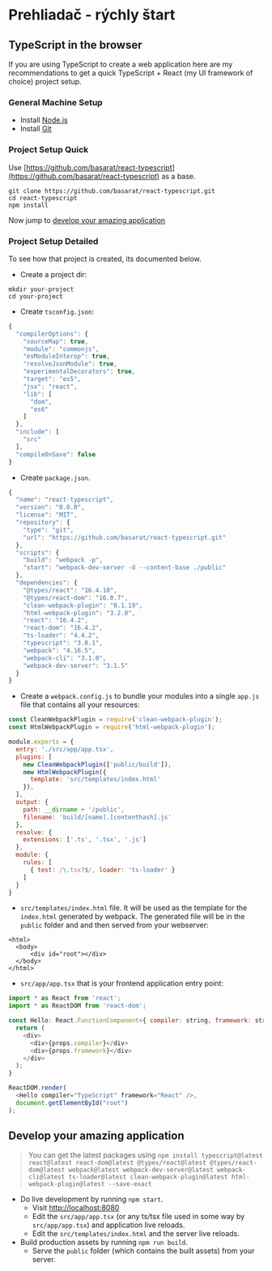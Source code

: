 # Prehliadač - rýchly štart

## TypeScript in the browser

If you are using TypeScript to create a web application here are my recommendations to get a quick TypeScript + React \(my UI framework of choice\) project setup.

### General Machine Setup

* Install [Node.js](https://nodejs.org/en/download/)
* Install [Git](https://git-scm.com/downloads)

### Project Setup Quick

Use [https://github.com/basarat/react-typescript](https://github.com/basarat/react-typescript) as a base.

```text
git clone https://github.com/basarat/react-typescript.git
cd react-typescript
npm install
```

Now jump to [develop your amazing application](browser.md#develop-your-amazing-application)

### Project Setup Detailed

To see how that project is created, its documented below.

* Create a project dir:

```text
mkdir your-project
cd your-project
```

* Create `tsconfig.json`:

```javascript
{
  "compilerOptions": {
    "sourceMap": true,
    "module": "commonjs",
    "esModuleInterop": true,
    "resolveJsonModule": true,
    "experimentalDecorators": true,
    "target": "es5",
    "jsx": "react",
    "lib": [
      "dom",
      "es6"
    ]
  },
  "include": [
    "src"
  ],
  "compileOnSave": false
}
```

* Create `package.json`.

```javascript
{
  "name": "react-typescript",
  "version": "0.0.0",
  "license": "MIT",
  "repository": {
    "type": "git",
    "url": "https://github.com/basarat/react-typescript.git"
  },
  "scripts": {
    "build": "webpack -p",
    "start": "webpack-dev-server -d --content-base ./public"
  },
  "dependencies": {
    "@types/react": "16.4.10",
    "@types/react-dom": "16.0.7",
    "clean-webpack-plugin": "0.1.19",
    "html-webpack-plugin": "3.2.0",
    "react": "16.4.2",
    "react-dom": "16.4.2",
    "ts-loader": "4.4.2",
    "typescript": "3.0.1",
    "webpack": "4.16.5",
    "webpack-cli": "3.1.0",
    "webpack-dev-server": "3.1.5"
  }
}
```

* Create a `webpack.config.js` to bundle your modules into a single `app.js` file that contains all your resources:

```javascript
const CleanWebpackPlugin = require('clean-webpack-plugin');
const HtmlWebpackPlugin = require('html-webpack-plugin');

module.exports = {
  entry: './src/app/app.tsx',
  plugins: [
    new CleanWebpackPlugin(['public/build']),
    new HtmlWebpackPlugin({
      template: 'src/templates/index.html'
    }),
  ],
  output: {
    path: __dirname + '/public',
    filename: 'build/[name].[contenthash].js'
  },
  resolve: {
    extensions: ['.ts', '.tsx', '.js']
  },
  module: {
    rules: [
      { test: /\.tsx?$/, loader: 'ts-loader' }
    ]
  }
}
```

* `src/templates/index.html` file. It will be used as the template for the `index.html` generated by webpack. The generated file will be in the `public` folder and and then served from your webserver: 

```markup
<html>
  <body>
      <div id="root"></div>
  </body>
</html>
```

* `src/app/app.tsx` that is your frontend application entry point: 

```javascript
import * as React from 'react';
import * as ReactDOM from 'react-dom';

const Hello: React.FunctionComponent<{ compiler: string, framework: string }> = (props) => {
  return (
    <div>
      <div>{props.compiler}</div>
      <div>{props.framework}</div>
    </div>
  );
}

ReactDOM.render(
  <Hello compiler="TypeScript" framework="React" />,
  document.getElementById("root")
);
```

## Develop your amazing application

> You can get the latest packages using `npm install typescript@latest react@latest react-dom@latest @types/react@latest @types/react-dom@latest webpack@latest webpack-dev-server@latest webpack-cli@latest ts-loader@latest clean-webpack-plugin@latest html-webpack-plugin@latest --save-exact`

* Do live development by running `npm start`. 
  * Visit [http://localhost:8080](http://localhost:8080)
  * Edit the `src/app/app.tsx` \(or any ts/tsx file used in some way by `src/app/app.tsx`\) and application live reloads. 
  * Edit the `src/templates/index.html` and the server live reloads.
* Build production assets by running `npm run build`. 
  * Serve the `public` folder \(which contains the built assets\) from your server.

